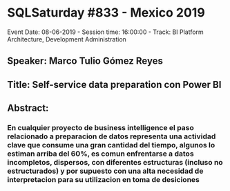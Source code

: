 # SQLSaturday #833 - Mexico 2019
Event Date: 08-06-2019 - Session time: 16:00:00 - Track: BI Platform Architecture, Development  Administration
## Speaker: Marco Tulio Gómez Reyes
## Title: Self-service data preparation con Power BI
## Abstract:
### En cualquier proyecto de business intelligence el paso relacionado a preparacion de datos representa una actividad clave que consume una gran cantidad del tiempo, algunos lo estiman arriba del 60%, es comun enfrentarse a datos incompletos, dispersos, con diferentes estructuras (incluso no estructurados) y por supuesto con una alta necesidad de interpretacion para su utilizacion en toma de desiciones
